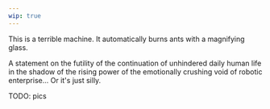 ```yaml
---
wip: true
---
```

This is a terrible machine. It automatically burns ants with a magnifying glass.

A statement on the futility of the continuation of unhindered daily human life in the shadow of the rising power of the emotionally crushing void of robotic enterprise... Or it's just silly.

TODO: pics
